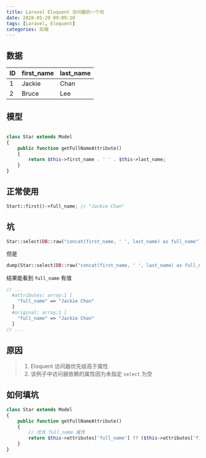 ```yaml
---
title: Laravel Eloquent 访问器的一个坑
date: 2020-05-29 09:09:10
tags: [Laravel, Eloquent]
categories: 后端
---
```


## 数据

|ID|first_name|last_name|
|--|--|--|
|1|Jackie|Chan|
|2|Bruce|Lee|

## 模型

~~~php

class Star extends Model
{
    public function getFullNameAttribute()
    {
        return $this->first_name . ' ' . $this->last_name;
    }
}

~~~

## 正常使用

~~~php
Start::first()->full_name; // "Jackie Chan"
~~~

## 坑

~~~php
Star::select(DB::raw("concat(first_name, ' ', last_name) as full_name"))->first()->full_name; // ""
~~~

但是

~~~php
dump(Star::select(DB::raw("concat(first_name, ' ', last_name) as full_name"))->first());
~~~

结果能看到 `full_name` 有值

~~~php
// ...
  #attributes: array:1 [
    "full_name" => "Jackie Chan"
  ]
  #original: array:1 [
    "full_name" => "Jackie Chan"
  ]
// ...
~~~

## 原因

> 1. Eloquent 访问器优先级高于属性
> 2. 该例子中访问器依赖的属性因为未指定 `select` 为空

## 如何填坑

~~~php
class Star extends Model
{
    public function getFullNameAttribute()
    {
        // 优先 full_name 属性
        return $this->attributes['full_name'] ?? ($this->attributes['first_name'] . ' ' . $this->attributes['last_name']);
    }
}
~~~
